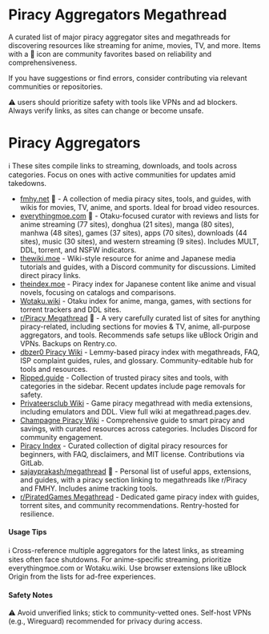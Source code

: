 # Piracy Aggregators Megathread

A curated list of major piracy aggregator sites and megathreads for discovering resources like streaming for anime, movies, TV, and more. Items with a 🌟 icon are community favorites based on reliability and comprehensiveness.

If you have suggestions or find errors, consider contributing via relevant communities or repositories.

⚠️ users should prioritize safety with tools like VPNs and ad blockers. Always verify links, as sites can change or become unsafe.

# Piracy Aggregators
ℹ️ These sites compile links to streaming, downloads, and tools across categories. Focus on ones with active communities for updates amid takedowns.
* <a href="https://fmhy.net/" target="_blank" rel="noopener noreferrer">fmhy.net</a> 🌟 - A collection of media piracy sites, tools, and guides, with wikis for movies, TV, anime, and sports. Ideal for broad video resources.
* <a href="https://everythingmoe.com/" target="_blank" rel="noopener noreferrer">everythingmoe.com</a> 🌟 - Otaku-focused curator with reviews and lists for anime streaming (77 sites), donghua (21 sites), manga (80 sites), manhwa (48 sites), games (37 sites), apps (70 sites), downloads (44 sites), music (30 sites), and western streaming (9 sites). Includes MULT, DDL, torrent, and NSFW indicators.
* <a href="https://thewiki.moe/" target="_blank" rel="noopener noreferrer">thewiki.moe</a> - Wiki-style resource for anime and Japanese media tutorials and guides, with a Discord community for discussions. Limited direct piracy links.
* <a href="https://theindex.moe/" target="_blank" rel="noopener noreferrer">theindex.moe</a> - Piracy index for Japanese content like anime and visual novels, focusing on catalogs and comparisons.
* <a href="https://wotaku.wiki/" target="_blank" rel="noopener noreferrer">Wotaku.wiki</a> - Otaku index for anime, manga, games, with sections for torrent trackers and DDL sites.
* <a href="https://www.reddit.com/r/Piracy/wiki/megathread" target="_blank" rel="noopener noreferrer">r/Piracy Megathread</a> 🌟 - A very carefully curated list of sites for anything piracy-related, including sections for movies & TV, anime, all-purpose aggregators, and tools. Recommends safe setups like uBlock Origin and VPNs. Backups on Rentry.co.
* <a href="https://wiki.dbzer0.com/piracy" target="_blank" rel="noopener noreferrer">dbzer0 Piracy Wiki</a> - Lemmy-based piracy index with megathreads, FAQ, ISP complaint guides, rules, and glossary. Community-editable hub for tools and resources.
* <a href="https://ripped.guide/" target="_blank" rel="noopener noreferrer">Ripped.guide</a> - Collection of trusted piracy sites and tools, with categories in the sidebar. Recent updates include page removals for safety.
* <a href="https://github.com/privateersclub/wiki" target="_blank" rel="noopener noreferrer">Privateersclub Wiki</a> - Game piracy megathread with media extensions, including emulators and DDL. View full wiki at megathread.pages.dev.
* <a href="https://champagne.pages.dev/" target="_blank" rel="noopener noreferrer">Champagne Piracy Wiki</a> - Comprehensive guide to smart piracy and savings, with curated resources across categories. Includes Discord for community engagement.
* <a href="https://piracy.vercel.app/" target="_blank" rel="noopener noreferrer">Piracy Index</a> - Curated collection of digital piracy resources for beginners, with FAQ, disclaimers, and MIT license. Contributions via GitLab.
* <a href="https://github.com/sajayprakash/megathread" target="_blank" rel="noopener noreferrer">sajayprakash/megathread</a> 🌟 - Personal list of useful apps, extensions, and guides, with a piracy section linking to megathreads like r/Piracy and FMHY. Includes anime tracking tools.
* <a href="https://rentry.co/piratedgames" target="_blank" rel="noopener noreferrer">r/PiratedGames Megathread</a> - Dedicated game piracy index with guides, torrent sites, and community recommendations. Rentry-hosted for resilience.

#### Usage Tips
ℹ️ Cross-reference multiple aggregators for the latest links, as streaming sites often face shutdowns. For anime-specific streaming, prioritize everythingmoe.com or Wotaku.wiki. Use browser extensions like uBlock Origin from the lists for ad-free experiences.

#### Safety Notes
⚠️ Avoid unverified links; stick to community-vetted ones. Self-host VPNs (e.g., Wireguard) recommended for privacy during access.
